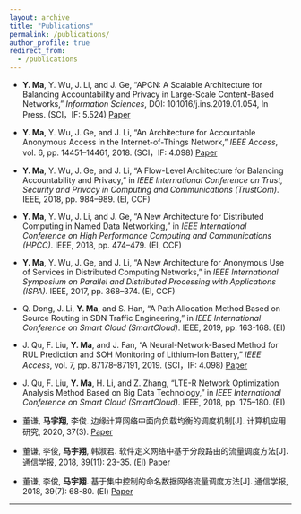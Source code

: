 ```yaml
---
layout: archive
title: "Publications"
permalink: /publications/
author_profile: true
redirect_from:
  - /publications
---
```


*  **Y. Ma**, Y. Wu, J. Li, and J. Ge, “APCN: A Scalable Architecture for Balancing Accountability and Privacy in Large-Scale Content-Based Networks,” *Information Sciences*, DOI: 10.1016/j.ins.2019.01.054, In Press. (SCI，IF: 5.524) [Paper](https://doi.org/10.1016/j.ins.2019.01.054)

*  **Y. Ma**, Y. Wu, J. Ge, and J. Li, “An Architecture for Accountable Anonymous Access in the Internet-of-Things Network,” *IEEE Access*, vol. 6, pp. 14451–14461, 2018. (SCI，IF: 4.098) [Paper](https://ieeexplore.ieee.org/document/8292863/)

*  **Y. Ma**, Y. Wu, J. Ge, and J. Li, “A Flow-Level Architecture for Balancing Accountability and Privacy,” in *IEEE International Conference on Trust, Security and Privacy in Computing and Communications (TrustCom)*. IEEE, 2018, pp. 984–989. (EI, CCF)

*  **Y. Ma**, Y. Wu, J. Li, and J. Ge, “A New Architecture for Distributed Computing in Named Data Networking,” in *IEEE International Conference on High Performance Computing and Communications (HPCC)*. IEEE, 2018, pp. 474–479. (EI, CCF)

*  **Y. Ma**, Y. Wu, J. Ge, and J. Li, “A New Architecture for Anonymous Use of Services in Distributed Computing Networks,” in *IEEE International Symposium on Parallel and Distributed Processing with Applications (ISPA)*.  IEEE, 2017, pp. 368–374. (EI, CCF)

*  Q. Dong, J. Li, **Y. Ma**, and S. Han, “A Path Allocation Method Based on Source Routing in SDN Traffic Engineering,” in *IEEE International Conference on Smart Cloud (SmartCloud)*. IEEE, 2019, pp. 163-168. (EI)

*  J. Qu, F. Liu, **Y. Ma**, and J. Fan, “A Neural-Network-Based Method for RUL Prediction and SOH Monitoring of Lithium-Ion Battery,” *IEEE Access*, vol. 7, pp. 87178–87191, 2019. (SCI，IF: 4.098) [Paper](https://ieeexplore.ieee.org/document/8747502)

*  J. Qu, F. Liu, **Y. Ma**, H. Li, and Z. Zhang, “LTE-R Network Optimization Analysis Method Based on Big Data Technology,” in *IEEE International Conference on Smart Cloud (SmartCloud)*. IEEE, 2018, pp. 175–180. (EI)

*  董谦, **马宇翔**, 李俊. 边缘计算网络中面向负载均衡的调度机制[J]. 计算机应用研究, 2020, 37(3). [Paper](http://www.arocmag.com/getarticle?aid=5672013f16d77421)

*  董谦, 李俊, **马宇翔**, 韩淑君. 软件定义网络中基于分段路由的流量调度方法[J]. 通信学报, 2018, 39(11): 23-35. (EI) [Paper](http://www.infocomm-journal.com/txxb/CN/article/downloadArticleFile.do?attachType=PDF&id=167868)

*  董谦, 李俊, **马宇翔**. 基于集中控制的命名数据网络流量调度方法[J]. 通信学报, 2018, 39(7): 68-80. (EI) [Paper](http://www.infocomm-journal.com/txxb/CN/article/downloadArticleFile.do?attachType=PDF&id=167505)



---
